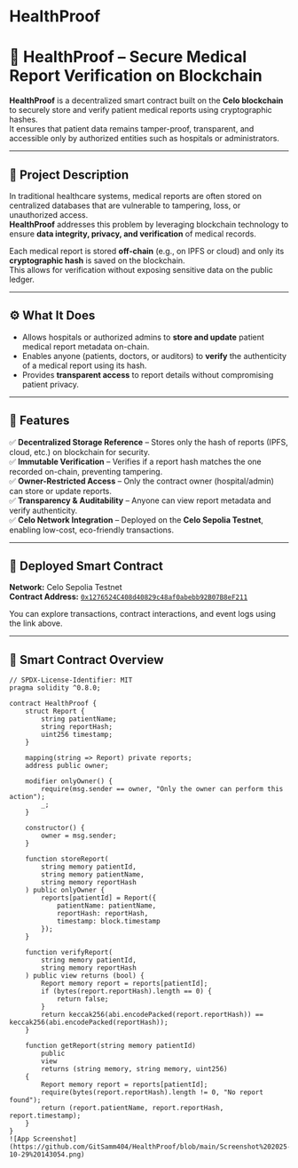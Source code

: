 # HealthProof
# 🏥 HealthProof – Secure Medical Report Verification on Blockchain

**HealthProof** is a decentralized smart contract built on the **Celo blockchain** to securely store and verify patient medical reports using cryptographic hashes.  
It ensures that patient data remains tamper-proof, transparent, and accessible only by authorized entities such as hospitals or administrators.

---

## 📖 Project Description

In traditional healthcare systems, medical reports are often stored on centralized databases that are vulnerable to tampering, loss, or unauthorized access.  
**HealthProof** addresses this problem by leveraging blockchain technology to ensure **data integrity, privacy, and verification** of medical records.

Each medical report is stored **off-chain** (e.g., on IPFS or cloud) and only its **cryptographic hash** is saved on the blockchain.  
This allows for verification without exposing sensitive data on the public ledger.

---

## ⚙️ What It Does

- Allows hospitals or authorized admins to **store and update** patient medical report metadata on-chain.  
- Enables anyone (patients, doctors, or auditors) to **verify** the authenticity of a medical report using its hash.  
- Provides **transparent access** to report details without compromising patient privacy.  

---

## 🌟 Features

✅ **Decentralized Storage Reference** – Stores only the hash of reports (IPFS, cloud, etc.) on blockchain for security.  
✅ **Immutable Verification** – Verifies if a report hash matches the one recorded on-chain, preventing tampering.  
✅ **Owner-Restricted Access** – Only the contract owner (hospital/admin) can store or update reports.  
✅ **Transparency & Auditability** – Anyone can view report metadata and verify authenticity.  
✅ **Celo Network Integration** – Deployed on the **Celo Sepolia Testnet**, enabling low-cost, eco-friendly transactions.

---

## 🔗 Deployed Smart Contract

**Network:** Celo Sepolia Testnet  
**Contract Address:** [`0x1276524C408d40829c48af0abebb92B07B8eF211`](https://celo-sepolia.blockscout.com/address/0x1276524C408d40829c48af0abebb92B07B8eF211)

You can explore transactions, contract interactions, and event logs using the link above.

---

## 🧠 Smart Contract Overview

```solidity
// SPDX-License-Identifier: MIT
pragma solidity ^0.8.0;

contract HealthProof {
    struct Report {
        string patientName;
        string reportHash;
        uint256 timestamp;
    }

    mapping(string => Report) private reports;
    address public owner;

    modifier onlyOwner() {
        require(msg.sender == owner, "Only the owner can perform this action");
        _;
    }

    constructor() {
        owner = msg.sender;
    }

    function storeReport(
        string memory patientId,
        string memory patientName,
        string memory reportHash
    ) public onlyOwner {
        reports[patientId] = Report({
            patientName: patientName,
            reportHash: reportHash,
            timestamp: block.timestamp
        });
    }

    function verifyReport(
        string memory patientId,
        string memory reportHash
    ) public view returns (bool) {
        Report memory report = reports[patientId];
        if (bytes(report.reportHash).length == 0) {
            return false;
        }
        return keccak256(abi.encodePacked(report.reportHash)) == keccak256(abi.encodePacked(reportHash));
    }

    function getReport(string memory patientId)
        public
        view
        returns (string memory, string memory, uint256)
    {
        Report memory report = reports[patientId];
        require(bytes(report.reportHash).length != 0, "No report found");
        return (report.patientName, report.reportHash, report.timestamp);
    }
}
![App Screenshot](https://github.com/GitSamm404/HealthProof/blob/main/Screenshot%202025-10-29%20143054.png)

